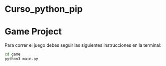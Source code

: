 # Curso_python_pip
# Game Project

Para correr el juego debes seguir las siguientes instrucciones en la terminal:

```sh
cd game
python3 main.py
```